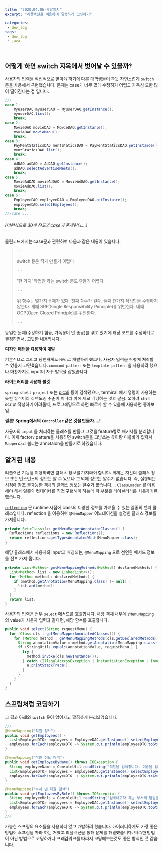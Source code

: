 ```yaml
---
title: "2020.04.06-개발일지"
excerpt: "리플렉션을 이용하여 깔끔하게 코딩하기"

categories:
 - dev_log
tags:
 - dev_log
 - java

---
```




## 어떻게 하면 switch 지옥에서 벗어날 수 있을까?

사용자의 입력을 직접적으로 받아야 하기에 다른 대학생들이 하듯 자연스럽게 `switch` 문을 사용해서 구현했습니다. 문제는 case가 너무 많아 수정하기 어렵고 가독성 또한 많이 떨어진다는 점 입니다.



```java
///
case 1:
    MyuserDAO myuserDAO = MyuserDAO.getInstance();
    myuserDAO.list();
    break;
case 2:
    MovieDAO movieDAO = MovieDAO.getInstance();
    movieDAO.movieMenu();
    break;
case 3:
    PayMentStaticsDAO mentStaticsDAO = PayMentStaticsDAO.getInstance();
    mentStaticsDAO.list();
    break;
case 4:
    AdDAO adDAO = AdDAO.getInstance();
    adDAO.selectAdvertiseMents();
    break;
case 5:
    MovieAdDAO movieAdDAO = MovieAdDAO.getInstance();
    movieAdDAO.list();
    break;
case 6:
    EmployeeDAO employeeDAO = EmployeeDAO.getInstance();
    employeeDAO.selectEmployees();
    break;
///case ....
```

###### (이런식으로 30개 정도의 case가 존재한다....)



클린코드에서는 case문과 관련하여 다음과 같은 내용이 있습니다.

> ​					&middot;&middot;&middot;
>
> switch 문은 작게 만들기 어렵다
>
> ​					&middot;&middot;&middot; 
>
> '한 가지' 작업만 하는 switch 문도 만들기 어렵다
>
> ​					&middot;&middot;&middot; 
>
> 위 함수는 몇가지 문제가 있다. 첫째 함수가 길다. 둘째 한가지 작업만을 수행하지 않는다. 세째 SRP(Single Responsebility Principle)를 위반한다. 네째 OCP(Open Closed Principle)를 위반한다.
>
> ​					&middot;&middot;&middot; 



동일한 문제(수정하기 힘듦, 가독성이 안 좋음)를 겪고 있기에 해당 코드를 수정하기로 결정하면서, 고민한 내용입니다.



**디자인 패턴을 이용하여 개발**

기본적으로 그리고 당연하게도 `MVC` 로 개발하려 했으나, 사용자 입력을 어떻게 처리할 수 있을지 고민했습니다. `command pattern` 또는 `template pattern` 을 사용하려 했으나 마찬가지로 input이 자꾸 발목을 잡았습니다.



**라이브러리를 사용해 볼것**

`spring shell project` 또는 [picoli](https://picocli.info/) 등이 검색됐으나, terminal 에서 명령어 사용하는 듯한 방식이라 리팩토링 수준이 아니라 아예 새로 작성하는 것과 같음. 오히려 shell script 작성하기 어려울때, 프로그래밍으로 하면 빠르게 할 수 있을때 사용하면 좋아보임



**결론! Spring에서의 `Controller` 같은 것을 만들자....!**

사용자의 `input` 을 처리하는 클래스를 만들고 그것을 feature별로 패키지를 분리합니다. 이때 factory pattern을 사용하면 switch문을 그냥쓰는 것이랑 다를바가 없어서 `Mapper`라고 불리는 annotaion을 만들기로 하였습니다.



## 알게된 내용

리플렉션 기능을 이용하려면 클래스 정보를 가져와야 합니다. 객체는 자신의 클래스 정보 또는 인스턴스의 정보는 알 수 있으나 그 외에 정보는 알수가 없습니다. 즉, 실행되는 시점에 참조 불가능한 객체의 클래스 정보는 알수가 없습니다.... `ClassLoader` 를 이용해야 해서 일종의 컨테이너를 직접 구현해야 하는데 이 부분은 라이브러리를 사용하기로 했습니다.



[`reflection`](https://github.com/ronmamo/reflections) 은 runtime 시점에 class의 다양한 정보를 가져올 수 있는 일종의 헬퍼 클래스입니다. reflection 을 이용하여 `@MenuMapper` 어노테이션을 설정한 클래스 정보를 가져옵니다.

```java
private Set<Class<?>> getMenuMapperAnnotatedClasses() {
  Reflections reflections = new Reflections();
  return reflections.getTypesAnnotatedWith(MenuMapper.class);
}
```



해당 클래스에서 사용자의 input과 매칭되는, `@MenuMapping` 으로 선언된 메서드 정보를 전부 가져 옵니다.

```java
private List<Method> getMenuMappingMethods(Method[] declaredMethods) {
  List<Method> list = new LinkedList<>();
  for (Method method : declaredMethods) {
    if (method.getAnnotation(MenuMapping.class) != null) {
      list.add(method);
    }
  }
  return list;
}
```



사용자의 입력은 전부 `select` 메서드를 호출합니다. 해당 객체 내부에 `@MenuMapping` 의 value가 사용자 입력과 같다면, 해당 함수를 호출합니다.

```java
public void select(String requestMenu) {
  for (Class cls : getMenuMapperAnnotatedClasses()) {
    for (Method method : getMenuMappingMethods(cls.getDeclaredMethods())) {
      String annotationValue = method.getAnnotation(MenuMapping.class).value();
      if (StringUtils.equals(annotationValue, requestMenu)) {
        try {
          method.invoke(cls.newInstance());
        } catch (IllegalAccessException | InstantiationException | InvocationTargetException e) {
          e.printStackTrace();
        }
      }
    }
  }
}
```



## 스프링처럼 코딩하기

그 결과 아래와 `switch`  문이 없어지고 깔끔하게 분리되었습니다.

```java
///
@MenuMapping("직원 정보")
public void getEmployees() {
  List<EmployeeDTO> employees = EmployeeDAO.getInstance().selectEmployees();
  employees.forEach(employeeDTO -> System.out.println(employeeDTO.toString()));
}

@MenuMapping("직원 정보 검색")
public void getEmployeeByName() throws IOException {
  String employeeName = ConsoleUtil.readString("직원을 검색합니다. 이름을 입력하세요.(*를 누르면 모든 정보를 출력합니다.)");
  List<EmployeeDTO> employees = EmployeeDAO.getInstance().selectEmployeeByName(employeeName);
  employees.forEach(employeeDTO -> System.out.println(employeeDTO.toString()));
}

@MenuMapping("부서 별 직원 검색")
public void getEmployeesByRole() throws IOException {
  String employeeRole = ConsoleUtil.readString("검색하고자 하는 부서의 팀원을 출력합니다");
  List<EmployeeDTO> employees = EmployeeDAO.getInstance().selectEmployeeByEmployeeRole(employeeRole);
  employees.forEach(employeeDTO -> System.out.println(employeeDTO.toString()));
}
///
```

가능한 스프링의 요소들을 사용하지 않고 개발하려 했습니다. 아이러니하게도 가장 좋은 방법이 스프링을 따라 하는 거였고 리플렉션을 통해 문제를 해결했습니다. 익숙한 방법이 아닌 방법으로 코딩하거나 프레임워크를 따라서 코딩해보는것도 좋은 방식인 것 같습니다.

